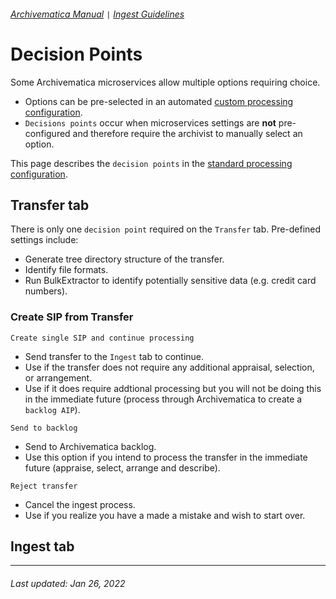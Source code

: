 ###### [Archivematica Manual](../README.md) `|` [Ingest Guidelines](overview.md)

# Decision Points
Some Archivematica microservices allow multiple options requiring choice.
- Options can be pre-selected in an automated [custom processing configuration](../processing-configurations/overview.md).
- `Decisions points` occur when microservices settings are **not** pre-configured and therefore require the archivist to manually select an option.

This page describes the `decision points` in the [standard processing configuration](../processing-configurations/standard.md).

## Transfer tab
There is only one `decision point` required on the `Transfer` tab. Pre-defined settings include:
- Generate tree directory structure of the transfer.
- Identify file formats.
- Run BulkExtractor to identify potentially sensitive data (e.g. credit card numbers).

### Create SIP from Transfer
`Create single SIP and continue processing`
- Send transfer to the `Ingest` tab to continue.
- Use if the transfer does not require any additional appraisal, selection, or arrangement.
- Use if it does require addtional processing but you will not be doing this in the immediate future (process through Archivematica to create a `backlog AIP`).

`Send to backlog`
- Send to Archivematica backlog.
- Use this option if you intend to process the transfer in the immediate future (appraise, select, arrange and describe).

`Reject transfer`
- Cancel the ingest process.
- Use if you realize you have a made a mistake and wish to start over.

## Ingest tab


---
###### Last updated: Jan 26, 2022
